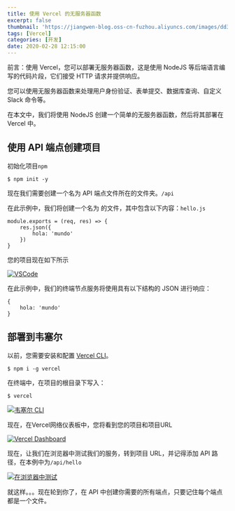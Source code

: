 ```yaml
---
title: 使用 Vercel 的无服务器函数
excerpt: false
thumbnail: 'https://jiangwen-blog.oss-cn-fuzhou.aliyuncs.com/images/dd3e880811ebb6e017c2d2eca2.webp'
tags: [Vercel]
categories: [开发]
date: 2020-02-28 12:15:00
---
```




前言：使用 Vercel，您可以部署无服务器函数，这是使用 NodeJS 等后端语言编写的代码片段，它们接受 HTTP 请求并提供响应。

您可以使用无服务器函数来处理用户身份验证、表单提交、数据库查询、自定义 Slack 命令等。

在本文中，我们将使用 NodeJS 创建一个简单的无服务器函数，然后将其部署在 Vercel 中。

## 使用 API 端点创建项目

初始化项目`npm`

```
$ npm init -y
```



现在我们需要创建一个名为 API 端点文件所在的文件夹。`/api`

在此示例中，我们将创建一个名为 的文件，其中包含以下内容：`hello.js`

```
module.exports = (req, res) => {
    res.json({
        hola: 'mundo'    
    })
}
```



您的项目现在如下所示

[![VSCode](https://res.cloudinary.com/practicaldev/image/fetch/s--Uk9-PbbN--/c_limit%2Cf_auto%2Cfl_progressive%2Cq_auto%2Cw_880/https://dev-to-uploads.s3.amazonaws.com/uploads/articles/vm5or9mb9q1qf5hcyw6w.png)](https://res.cloudinary.com/practicaldev/image/fetch/s--Uk9-PbbN--/c_limit%2Cf_auto%2Cfl_progressive%2Cq_auto%2Cw_880/https://dev-to-uploads.s3.amazonaws.com/uploads/articles/vm5or9mb9q1qf5hcyw6w.png)

在此示例中，我们的终端节点服务将使用具有以下结构的 JSON 进行响应：

```
{
    hola: 'mundo'
}
```



## 部署到韦塞尔

以前，您需要安装和配置 [Vercel CLI](https://vercel.com/download)。

```
$ npm i -g vercel
```



在终端中，在项目的根目录下写入：

```
$ vercel
```



[![韦塞尔 CLI](https://res.cloudinary.com/practicaldev/image/fetch/s--pTqvgmPE--/c_limit%2Cf_auto%2Cfl_progressive%2Cq_auto%2Cw_880/https://dev-to-uploads.s3.amazonaws.com/uploads/articles/voibizmdx5e1vrwukrnm.png)](https://res.cloudinary.com/practicaldev/image/fetch/s--pTqvgmPE--/c_limit%2Cf_auto%2Cfl_progressive%2Cq_auto%2Cw_880/https://dev-to-uploads.s3.amazonaws.com/uploads/articles/voibizmdx5e1vrwukrnm.png)

现在，在Vercel网络仪表板中，您将看到您的项目和项目URL

[![Vercel Dashboard](https://res.cloudinary.com/practicaldev/image/fetch/s--BtRzLERJ--/c_limit%2Cf_auto%2Cfl_progressive%2Cq_auto%2Cw_880/https://dev-to-uploads.s3.amazonaws.com/uploads/articles/wugczr28rjyd15cx6bv1.png)](https://res.cloudinary.com/practicaldev/image/fetch/s--BtRzLERJ--/c_limit%2Cf_auto%2Cfl_progressive%2Cq_auto%2Cw_880/https://dev-to-uploads.s3.amazonaws.com/uploads/articles/wugczr28rjyd15cx6bv1.png)

现在，让我们在浏览器中测试我们的服务，转到项目 URL，并记得添加 API 路径，在本例中为`/api/hello`

[![在浏览器中测试](https://res.cloudinary.com/practicaldev/image/fetch/s--wQS2Ikyi--/c_limit%2Cf_auto%2Cfl_progressive%2Cq_auto%2Cw_880/https://dev-to-uploads.s3.amazonaws.com/uploads/articles/lu0u30x6iu2ojl5v8alq.png)](https://res.cloudinary.com/practicaldev/image/fetch/s--wQS2Ikyi--/c_limit%2Cf_auto%2Cfl_progressive%2Cq_auto%2Cw_880/https://dev-to-uploads.s3.amazonaws.com/uploads/articles/lu0u30x6iu2ojl5v8alq.png)

就这样。。。现在轮到你了，在 API 中创建你需要的所有端点，只要记住每个端点都是一个文件。
